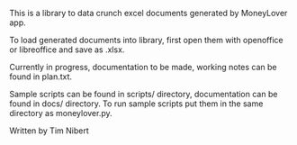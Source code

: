 This is a library to data crunch excel documents generated by MoneyLover app.

To load generated documents into library, first open them with openoffice or libreoffice and save as .xlsx.

Currently in progress, documentation to be made, working notes can be found in plan.txt.

Sample scripts can be found in scripts/ directory, documentation can be found in docs/ directory.  To run
sample scripts put them in the same directory as moneylover.py.

Written by Tim Nibert
